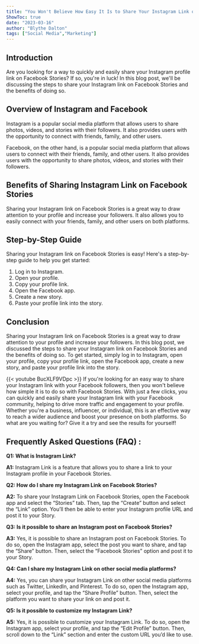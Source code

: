 ```yaml
---
title: "You Won't Believe How Easy It Is to Share Your Instagram Link on Facebook Stories!"
ShowToc: true 
date: "2023-03-16"
author: "Blythe Dalton" 
tags: ["Social Media","Marketing"]
---
```

## Introduction

Are you looking for a way to quickly and easily share your Instagram profile link on Facebook Stories? If so, you're in luck! In this blog post, we'll be discussing the steps to share your Instagram link on Facebook Stories and the benefits of doing so.

## Overview of Instagram and Facebook

Instagram is a popular social media platform that allows users to share photos, videos, and stories with their followers. It also provides users with the opportunity to connect with friends, family, and other users.

Facebook, on the other hand, is a popular social media platform that allows users to connect with their friends, family, and other users. It also provides users with the opportunity to share photos, videos, and stories with their followers.

## Benefits of Sharing Instagram Link on Facebook Stories

Sharing your Instagram link on Facebook Stories is a great way to draw attention to your profile and increase your followers. It also allows you to easily connect with your friends, family, and other users on both platforms.

## Step-by-Step Guide

Sharing your Instagram link on Facebook Stories is easy! Here's a step-by-step guide to help you get started:

1. Log in to Instagram.
2. Open your profile.
3. Copy your profile link.
4. Open the Facebook app.
5. Create a new story.
6. Paste your profile link into the story.

## Conclusion

Sharing your Instagram link on Facebook Stories is a great way to draw attention to your profile and increase your followers. In this blog post, we discussed the steps to share your Instagram link on Facebook Stories and the benefits of doing so. To get started, simply log in to Instagram, open your profile, copy your profile link, open the Facebook app, create a new story, and paste your profile link into the story.

{{< youtube BucXLF9VDpc >}} 
If you're looking for an easy way to share your Instagram link with your Facebook followers, then you won't believe how simple it is to do so with Facebook Stories. With just a few clicks, you can quickly and easily share your Instagram link with your Facebook community, helping to drive more traffic and engagement to your profile. Whether you're a business, influencer, or individual, this is an effective way to reach a wider audience and boost your presence on both platforms. So what are you waiting for? Give it a try and see the results for yourself!

## Frequently Asked Questions (FAQ) :
**Q1: What is Instagram Link?**

**A1:** Instagram Link is a feature that allows you to share a link to your Instagram profile in your Facebook Stories.

**Q2: How do I share my Instagram Link on Facebook Stories?**

**A2:** To share your Instagram Link on Facebook Stories, open the Facebook app and select the “Stories” tab. Then, tap the “Create” button and select the “Link” option. You’ll then be able to enter your Instagram profile URL and post it to your Story.

**Q3: Is it possible to share an Instagram post on Facebook Stories?**

**A3:** Yes, it is possible to share an Instagram post on Facebook Stories. To do so, open the Instagram app, select the post you want to share, and tap the “Share” button. Then, select the “Facebook Stories” option and post it to your Story.

**Q4: Can I share my Instagram Link on other social media platforms?**

**A4:** Yes, you can share your Instagram Link on other social media platforms such as Twitter, LinkedIn, and Pinterest. To do so, open the Instagram app, select your profile, and tap the “Share Profile” button. Then, select the platform you want to share your link on and post it.

**Q5: Is it possible to customize my Instagram Link?**

**A5:** Yes, it is possible to customize your Instagram Link. To do so, open the Instagram app, select your profile, and tap the “Edit Profile” button. Then, scroll down to the “Link” section and enter the custom URL you’d like to use.




